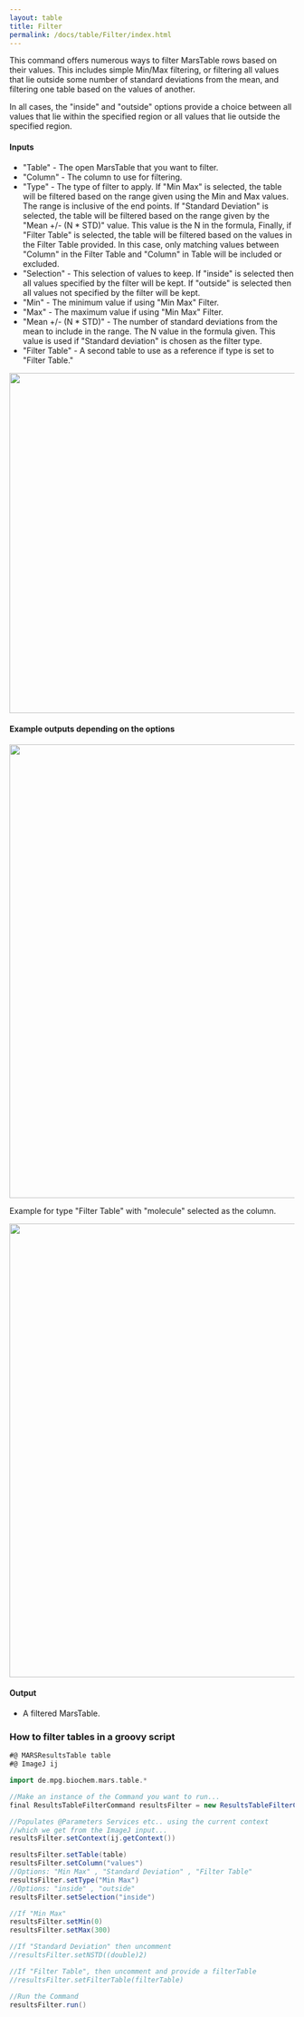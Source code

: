 ```yaml
---
layout: table
title: Filter
permalink: /docs/table/Filter/index.html
---
```

This command offers numerous ways to filter MarsTable rows based on their values. This includes simple Min/Max filtering, or filtering all values that lie outside some number of standard deviations from the mean, and filtering one table based on the values of another.

In all cases, the "inside" and "outside" options provide a choice between all values that lie within the specified region or all values that lie outside the specified region.

#### Inputs
* "Table" - The open MarsTable that you want to filter.
* "Column" - The column to use for filtering.
* "Type" - The type of filter to apply. If "Min Max" is selected, the table will be filtered based on the range given using the Min and Max values. The range is inclusive of the end points. If "Standard Deviation" is selected, the table will be filtered based on the range given by the "Mean +/- (N * STD)" value. This value is the N in the formula, Finally, if "Filter Table" is selected, the table will be filtered based on the values in the Filter Table provided. In this case, only matching values between "Column" in the Filter Table and "Column" in Table will be included or excluded.
* "Selection" - This selection of values to keep. If "inside" is selected then all values specified by the filter will be kept. If "outside" is selected then all values not specified by the filter will be kept.
* "Min" - The minimum value if using "Min Max" Filter.
* "Max" - The maximum value if using "Min Max" Filter.
* "Mean +/- (N * STD)" - The number of standard deviations from the mean to include in the range. The N value in the formula given. This value is used if "Standard deviation" is chosen as the filter type.
* "Filter Table" - A second table to use as a reference if type is set to "Filter Table."

<div style="text-align: center"><img  src='{{site.baseurl}}/docs/table/img/Results Filter Dialog.png' width='600'/></div>

#### Example outputs depending on the options

<div style="text-align: center"><img  src='{{site.baseurl}}/docs/table/img/Results Filter Outcomes 1.png' width='800'/></div>

Example for type "Filter Table" with "molecule" selected as the column.

<div style="text-align: center"><img  src='{{site.baseurl}}/docs/table/img/Results Filter Outcomes 2.png' width='800'/></div>

#### Output

* A filtered MarsTable.

### How to filter tables in a groovy script

```groovy
#@ MARSResultsTable table
#@ ImageJ ij

import de.mpg.biochem.mars.table.*

//Make an instance of the Command you want to run...
final ResultsTableFilterCommand resultsFilter = new ResultsTableFilterCommand()

//Populates @Parameters Services etc.. using the current context
//which we get from the ImageJ input...
resultsFilter.setContext(ij.getContext())

resultsFilter.setTable(table)
resultsFilter.setColumn("values")
//Options: "Min Max" , "Standard Deviation" , "Filter Table"
resultsFilter.setType("Min Max")
//Options: "inside" , "outside"
resultsFilter.setSelection("inside")

//If "Min Max"
resultsFilter.setMin(0)
resultsFilter.setMax(300)

//If "Standard Deviation" then uncomment
//resultsFilter.setNSTD((double)2)

//If "Filter Table", then uncomment and provide a filterTable
//resultsFilter.setFilterTable(filterTable)

//Run the Command
resultsFilter.run()
```
